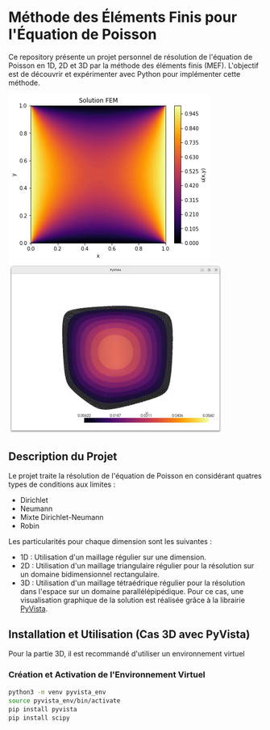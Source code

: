 # Méthode des Éléments Finis pour l'Équation de Poisson

Ce repository présente un projet personnel de résolution de l'équation de Poisson en 1D, 2D et 3D par la méthode des éléments finis (MEF). L'objectif est de découvrir et expérimenter avec Python pour implémenter cette méthode.

![texte](Images/image.png)
<img src="Images/Poisson3D_homogene.png" alt="Description" style="width: 425px;">

## Description du Projet

Le projet traite la résolution de l'équation de Poisson en considérant quatres types de conditions aux limites :  

- Dirichlet  
- Neumann  
- Mixte Dirichlet-Neumann 
- Robin 

Les particularités pour chaque dimension sont les suivantes :  

- 1D : Utilisation d'un maillage régulier sur une dimension.  
- 2D : Utilisation d'un maillage triangulaire régulier pour la résolution sur un domaine bidimensionnel rectangulaire.  
- 3D : Utilisation d'un maillage tétraédrique régulier pour la résolution dans l'espace sur un domaine parallélépipédique. Pour ce cas, une visualisation graphique de la solution est réalisée grâce à la librairie [PyVista](https://docs.pyvista.org/).  

## Installation et Utilisation (Cas 3D avec PyVista)

Pour la partie 3D, il est recommandé d'utiliser un environnement virtuel

### Création et Activation de l'Environnement Virtuel

```bash
python3 -m venv pyvista_env
source pyvista_env/bin/activate
pip install pyvista
pip install scipy
```